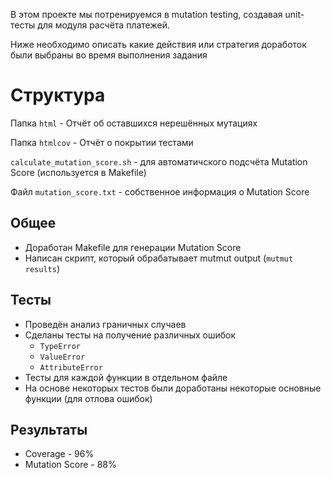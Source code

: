 В этом проекте мы потренируемся в mutation testing, создавая unit-тесты
для модуля расчёта платежей.

Ниже необходимо описать какие действия или стратегия доработок были выбраны во время выполнения задания

# Структура
Папка `html` - Отчёт об оставшихся нерешённых мутациях

Папка `htmlcov` - Отчёт о покрытии тестами

`calculate_mutation_score.sh` - для автоматичского подсчёта Mutation Score (используется в Makefile)

Файл `mutation_score.txt` - собственное информация о Mutation Score

## Общее
- Доработан Makefile для генерации Mutation Score
- Написан скрипт, который обрабатывает mutmut output (`mutmut results`)

## Тесты

- Проведён анализ граничных случаев
- Сделаны тесты на получение различных ошибок
    - `TypeError`
    - `ValueError`
    - `AttributeError`
- Тесты для каждой функции в отдельном файле
- На основе некоторых тестов были доработаны некоторые основные функции (для отлова ошибок)

## Результаты

- Coverage - 96%
- Mutation Score - 88%